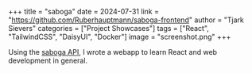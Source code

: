 +++
title = "saboga"
date = 2024-07-31
link = "https://github.com/Ruberhauptmann/saboga-frontend"
author = "Tjark Sievers"
categories = ["Project Showcases"]
tags = ["React", "TailwindCSS", "DaisyUI", "Docker"]
image = "screenshot.png"
+++

Using the [saboga API](https://tjarksievers.de/projects/saboga-backend/), I wrote a webapp to learn React and web development in general.
